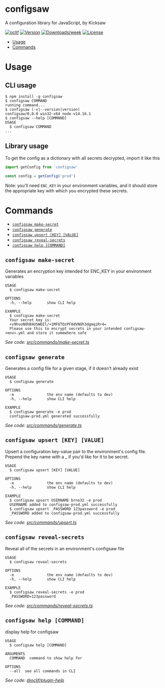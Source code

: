 configsaw
=======

A configuration library for JavaScript, by Kicksaw

[![oclif](https://img.shields.io/badge/cli-oclif-brightgreen.svg)](https://oclif.io)
[![Version](https://img.shields.io/npm/v/configsaw.svg)](https://npmjs.org/package/configsaw)
[![Downloads/week](https://img.shields.io/npm/dw/configsaw.svg)](https://npmjs.org/package/configsaw)
[![License](https://img.shields.io/npm/l/configsaw.svg)](https://github.com/Kicksaw-Consulting/configsaw/blob/main/package.json)

<!-- toc -->
* [Usage](#usage)
* [Commands](#commands)
<!-- tocstop -->
# Usage

## CLI usage
<!-- usage -->
```sh-session
$ npm install -g configsaw
$ configsaw COMMAND
running command...
$ configsaw (-v|--version|version)
configsaw/0.0.0 win32-x64 node-v14.16.1
$ configsaw --help [COMMAND]
USAGE
  $ configsaw COMMAND
...
```
<!-- usagestop -->

## Library usage

To get the config as a dictionary with all secrets decrypted, import it like this

```typescript
import getConfig from 'configsaw'

const config = getConfig('prod')
```

Note: you'll need `ENC_KEY` in your environment variables, and it should
store the appropriate key with which you encrypted these secrets.

# Commands
<!-- commands -->
* [`configsaw make-secret`](#configsaw-make-secret)
* [`configsaw generate`](#configsaw-generate)
* [`configsaw upsert [KEY] [VALUE]`](#configsaw-upsert-key-value)
* [`configsaw reveal-secrets`](#configsaw-reveal-secrets)
* [`configsaw help [COMMAND]`](#configsaw-help-command)

## `configsaw make-secret`

Generates an encryption key intended for ENC_KEY in your environment variables

```
USAGE
  $ configsaw make-secret

OPTIONS
  -h, --help       show CLI help

EXAMPLE
  $ configsaw make-secret
  Your secret key is: 
  +v9hvoN0hB4USWQIl/+1MF6TOzPF8dVNOh3dgmqiRr4=
  Please use this to encrypt secrets in your intended configsaw-<env>.yml and store it somewhere safe
```

_See code: [src/commands/make-secret.ts](https://github.com/Kicksaw-Consulting/configsaw/blob/main/src/commands/make-secret.ts)_

## `configsaw generate`

Generates a config file for a given stage, if it doesn't already exist

```
USAGE
  $ configsaw generate

OPTIONS
  -e               the env name (defaults to dev)
  -h, --help       show CLI help

EXAMPLE
  $ configsaw generate -e prod
  configsaw-prod.yml generated successfully
```

_See code: [src/commands/generate.ts](https://github.com/Kicksaw-Consulting/configsaw/blob/main/src/commands/generate.ts)_

## `configsaw upsert [KEY] [VALUE]`

Upsert a configuration key-value pair to the environment's config file. Prepend
the key name with a _ if you'd like for it to be secret.

```
USAGE
  $ configsaw upsert [KEY] [VALUE]

OPTIONS
  -e               the env name (defaults to dev)
  -h, --help       show CLI help

EXAMPLE
  $ configsaw upsert USERNAME brno32 -e prod
  USERNAME added to configsaw-prod.yml successfully
  $ configsaw upsert _PASSWORD 123password -e prod
  _PASSWORD added to configsaw-prod.yml successfully
```

_See code: [src/commands/upsert.ts](https://github.com/Kicksaw-Consulting/configsaw/blob/main/src/commands/upsert.ts)_

## `configsaw reveal-secrets`

Reveal all of the secrets in an environment's configsaw file

```
USAGE
  $ configsaw reveal-secrets

OPTIONS
  -e               the env name (defaults to dev)
  -h, --help       show CLI help

EXAMPLE
  $ configsaw reveal-secrets -e prod
  _PASSWORD=123password
```

_See code: [src/commands/reveal-secrets.ts](https://github.com/Kicksaw-Consulting/configsaw/blob/main/src/commands/reveal-secrets.ts)_

## `configsaw help [COMMAND]`

display help for configsaw

```
USAGE
  $ configsaw help [COMMAND]

ARGUMENTS
  COMMAND  command to show help for

OPTIONS
  --all  see all commands in CLI
```

_See code: [@oclif/plugin-help](https://github.com/oclif/plugin-help/blob/v3.2.3/src/commands/help.ts)_
<!-- commandsstop -->
